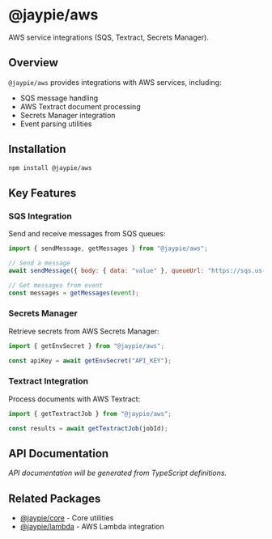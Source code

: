 # @jaypie/aws

AWS service integrations (SQS, Textract, Secrets Manager).

## Overview

`@jaypie/aws` provides integrations with AWS services, including:

- SQS message handling
- AWS Textract document processing
- Secrets Manager integration
- Event parsing utilities

## Installation

```bash
npm install @jaypie/aws
```

## Key Features

### SQS Integration

Send and receive messages from SQS queues:

```javascript
import { sendMessage, getMessages } from "@jaypie/aws";

// Send a message
await sendMessage({ body: { data: "value" }, queueUrl: "https://sqs.us-east-1.amazonaws.com/..." });

// Get messages from event
const messages = getMessages(event);
```

### Secrets Manager

Retrieve secrets from AWS Secrets Manager:

```javascript
import { getEnvSecret } from "@jaypie/aws";

const apiKey = await getEnvSecret("API_KEY");
```

### Textract Integration

Process documents with AWS Textract:

```javascript
import { getTextractJob } from "@jaypie/aws";

const results = await getTextractJob(jobId);
```

## API Documentation

_API documentation will be generated from TypeScript definitions._

## Related Packages

- [@jaypie/core](./core) - Core utilities
- [@jaypie/lambda](./lambda) - AWS Lambda integration
